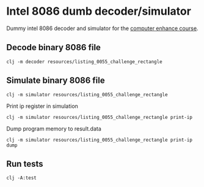 # Intel 8086 dumb decoder/simulator

Dummy intel 8086 decoder and simulator for the [computer enhance course](https://www.computerenhance.com/).

## Decode binary 8086 file
```shell
clj -m decoder resources/listing_0055_challenge_rectangle
```

## Simulate binary 8086 file
```shell
clj -m simulator resources/listing_0055_challenge_rectangle
```

Print ip register in simulation
```shell
clj -m simulator resources/listing_0055_challenge_rectangle print-ip
```

Dump program memory to result.data
```shell
clj -m simulator resources/listing_0055_challenge_rectangle print-ip dump
```

## Run tests
```shell
clj -A:test
```